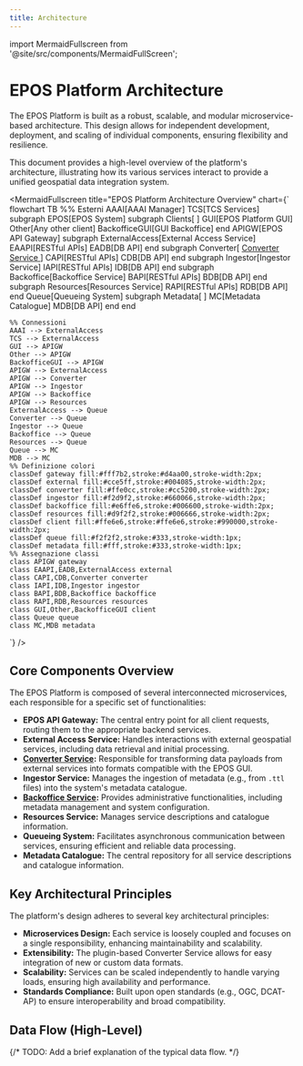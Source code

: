 ```yaml
---
title: Architecture
---
```


import MermaidFullscreen from '@site/src/components/MermaidFullScreen';

# EPOS Platform Architecture

The EPOS Platform is built as a robust, scalable, and modular microservice-based architecture. This design allows for independent development, deployment, and scaling of individual components, ensuring flexibility and resilience.

This document provides a high-level overview of the platform's architecture, illustrating how its various services interact to provide a unified geospatial data integration system.

<MermaidFullscreen
title="EPOS Platform Architecture Overview"
chart={`
flowchart TB
    %% Esterni
    AAAI[AAAI Manager]
    TCS[TCS Services]
    subgraph EPOS[EPOS System]
        subgraph Clients[ ]
            GUI[EPOS Platform GUI]
            Other[Any other client]
            BackofficeGUI[GUI Backoffice]
        end
        APIGW[EPOS API Gateway]
        subgraph ExternalAccess[External Access Service]
            EAAPI[RESTful APIs]
            EADB[DB API]
        end
        subgraph Converter[ <a href='../services/converter/index.md'> Converter Service </a>]
            CAPI[RESTful APIs]
            CDB[DB API]
        end
        subgraph Ingestor[Ingestor Service]
            IAPI[RESTful APIs]
            IDB[DB API]
        end
        subgraph Backoffice[Backoffice Service]
            BAPI[RESTful APIs]
            BDB[DB API]
        end
        subgraph Resources[Resources Service]
            RAPI[RESTful APIs]
            RDB[DB API]
        end
        Queue[Queueing System]
        subgraph Metadata[ ]
            MC[Metadata Catalogue]
            MDB[DB API]
        end
    end

    %% Connessioni
    AAAI --> ExternalAccess
    TCS --> ExternalAccess
    GUI --> APIGW
    Other --> APIGW
    BackofficeGUI --> APIGW
    APIGW --> ExternalAccess
    APIGW --> Converter
    APIGW --> Ingestor
    APIGW --> Backoffice
    APIGW --> Resources
    ExternalAccess --> Queue
    Converter --> Queue
    Ingestor --> Queue
    Backoffice --> Queue
    Resources --> Queue
    Queue --> MC
    MDB --> MC
    %% Definizione colori
    classDef gateway fill:#fff7b2,stroke:#d4aa00,stroke-width:2px;
    classDef external fill:#cce5ff,stroke:#004085,stroke-width:2px;
    classDef converter fill:#ffe0cc,stroke:#cc5200,stroke-width:2px;
    classDef ingestor fill:#f2d9f2,stroke:#660066,stroke-width:2px;
    classDef backoffice fill:#e6ffe6,stroke:#006600,stroke-width:2px;
    classDef resources fill:#d9f2f2,stroke:#006666,stroke-width:2px;
    classDef client fill:#ffe6e6,stroke:#ffe6e6,stroke:#990000,stroke-width:2px;
    classDef queue fill:#f2f2f2,stroke:#333,stroke-width:1px;
    classDef metadata fill:#fff,stroke:#333,stroke-width:1px;
    %% Assegnazione classi
    class APIGW gateway
    class EAAPI,EADB,ExternalAccess external
    class CAPI,CDB,Converter converter
    class IAPI,IDB,Ingestor ingestor
    class BAPI,BDB,Backoffice backoffice
    class RAPI,RDB,Resources resources
    class GUI,Other,BackofficeGUI client
    class Queue queue
    class MC,MDB metadata
`}
/>

## Core Components Overview

The EPOS Platform is composed of several interconnected microservices, each responsible for a specific set of functionalities:

*   **EPOS API Gateway:** The central entry point for all client requests, routing them to the appropriate backend services.
*   **External Access Service:** Handles interactions with external geospatial services, including data retrieval and initial processing.
*   **[Converter Service](./services/converter/index.md):** Responsible for transforming data payloads from external services into formats compatible with the EPOS GUI.
*   **Ingestor Service:** Manages the ingestion of metadata (e.g., from `.ttl` files) into the system's metadata catalogue.
*   **[Backoffice Service](./services/backoffice.md):** Provides administrative functionalities, including metadata management and system configuration.
*   **Resources Service:** Manages service descriptions and catalogue information.
*   **Queueing System:** Facilitates asynchronous communication between services, ensuring efficient and reliable data processing.
*   **Metadata Catalogue:** The central repository for all service descriptions and catalogue information.

## Key Architectural Principles

The platform's design adheres to several key architectural principles:

*   **Microservices Design:** Each service is loosely coupled and focuses on a single responsibility, enhancing maintainability and scalability.
*   **Extensibility:** The plugin-based Converter Service allows for easy integration of new or custom data formats.
*   **Scalability:** Services can be scaled independently to handle varying loads, ensuring high availability and performance.
*   **Standards Compliance:** Built upon open standards (e.g., OGC, DCAT-AP) to ensure interoperability and broad compatibility.

## Data Flow (High-Level)

{/* TODO: Add a brief explanation of the typical data flow. */}
